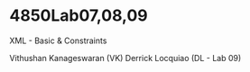 # 4850Lab07,08,09

XML - Basic & Constraints

Vithushan Kanageswaran (VK)
Derrick Locquiao (DL - Lab 09)